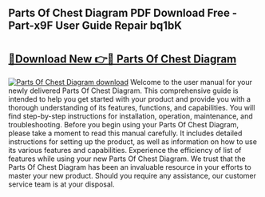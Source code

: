 ## Parts Of Chest Diagram PDF Download Free - Part-x9F User Guide Repair bq1bK

# <h2><a href="http://dfh8n7v.blite.top/?on=Parts+Of+Chest+Diagram">🔗Download New 👉🔴 Parts Of Chest Diagram</a></h2>

[![Parts Of Chest Diagram download](https://i.imgur.com/lujVjoI.png)](http://dfh8n7v.blite.top/?on=Parts+Of+Chest+Diagram)
Welcome to the user manual for your newly delivered Parts Of Chest Diagram. This comprehensive guide is intended to help you get started with your product and provide you with a thorough understanding of its features, functions, and capabilities. You will find step-by-step instructions for installation, operation, maintenance, and troubleshooting. Before you begin using your Parts Of Chest Diagram, please take a moment to read this manual carefully. It includes detailed instructions for setting up the product, as well as information on how to use its various features and capabilities. Experience the efficiency of list of features while using your new Parts Of Chest Diagram. We trust that the Parts Of Chest Diagram has been an invaluable resource in your efforts to master your new product. Should you require any assistance, our customer service team is at your disposal.

